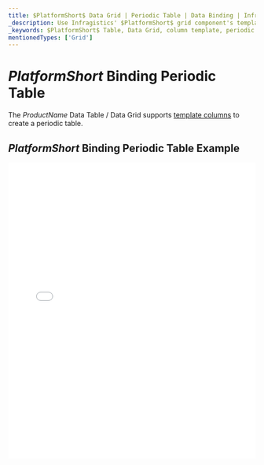 ```yaml
---
title: $PlatformShort$ Data Grid | Periodic Table | Data Binding | Infragistics
_description: Use Infragistics' $PlatformShort$ grid component's template columns to create a periodic table. View our $ProductName$ table demos!
_keywords: $PlatformShort$ Table, Data Grid, column template, periodic table, $ProductName$, data binding, Infragistics
mentionedTypes: ['Grid']
---
```


# $PlatformShort$ Binding Periodic Table

The $ProductName$ Data Table / Data Grid supports [template columns](data-grid-column-types.md#template-column) to create a periodic table.

## $PlatformShort$ Binding Periodic Table Example

<div class="sample-container loading" style="height: 600px">
    <iframe id="data-grid-type-periodic-table-iframe" src='{environment:demosBaseUrl}/grids/data-grid-type-periodic-table' width="100%" height="100%" seamless frameBorder="0" onload="onXPlatSampleIframeContentLoaded(this);"></iframe>
</div>
<sample-button src="grids/data-grid/type-periodic-table"></sample-button>
